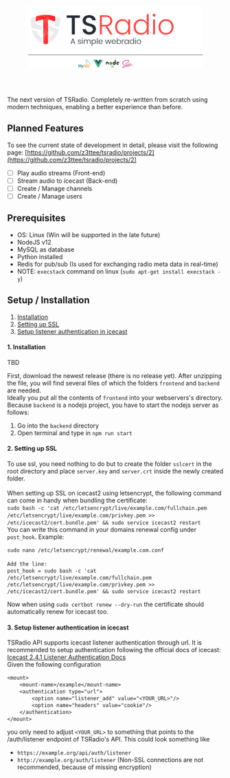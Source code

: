 <img src="attachments/project_banner.png" alt="Project Banner" style="display: block; margin: 0 auto 64px auto;" />

The next version of TSRadio. Completely re-written from scratch using modern techniques, enabling a better experience than before.

## Planned Features
To see the current state of development in detail, please visit the following page: [https://github.com/z3ttee/tsradio/projects/2](https://github.com/z3ttee/tsradio/projects/2)
- [ ] Play audio streams (Front-end)
- [ ] Stream audio to icecast (Back-end)
- [ ] Create / Manage channels
- [ ] Create / Manage users

## Prerequisites
* OS: Linux (Win will be supported in the late future)
* NodeJS v12
* MySQL as database
* Python installed
* Redis for pub/sub (Is used for exchanging radio meta data in real-time)
* NOTE: ``execstack`` command on linux (``sudo apt-get install execstack -y``)

## Setup / Installation
1. [Installation](#1-installation)
2. [Setting up SSL](#2-setting-up-ssl)
3. [Setup listener authentication in icecast](#3-setup-listener-authentication-in-icecast)

#### 1. Installation
TBD

First, download the newest release (there is no release yet).
After unzipping the file, you will find several files of which the folders ``frontend`` and ``backend`` are needed. <br>
Ideally you put all the contents of ``frontend`` into your webservers's directory.
Because ``backend`` is a nodejs project, you have to start the nodejs server as follows:
1. Go into the ``backend`` directory
2. Open terminal and type in ``npm run start``

#### 2. Setting up SSL
To use ssl, you need nothing to do but to create the folder ``sslcert`` in the root directory 
and place ``server.key`` and ``server.crt`` inside the newly created folder. <br><br>
When setting up SSL on icecast2 using letsencrypt, the following command can come in handy when bundling the certificate:<br>
``sudo bash -c 'cat /etc/letsencrypt/live/example.com/fullchain.pem /etc/letsencrypt/live/example.com/privkey.pem >> /etc/icecast2/cert.bundle.pem' && sudo service icecast2 restart`` <br>
You can write this command in your domains renewal config under ``post_hook``. Example:<br>
```
sudo nano /etc/letsencrypt/renewal/example.com.conf

Add the line:
post_hook = sudo bash -c 'cat /etc/letsencrypt/live/example.com/fullchain.pem /etc/letsencrypt/live/example.com/privkey.pem >> /etc/icecast2/cert.bundle.pem' && sudo service icecast2 restart
```
Now when using ``sudo certbot renew --dry-run`` the certificate should automatically renew for icecast too.

#### 3. Setup listener authentication in icecast
TSRadio API supports icecast listener authentication through url. It is recommended to setup authentication following the official docs of icecast: 
[Icecast 2.4.1 Listener Authentication Docs](https://icecast.org/docs/icecast-2.4.1/auth.html) <br>
Given the following configuration
```
<mount>
    <mount-name>/example</mount-name>
    <authentication type="url">
        <option name="listener_add" value="<YOUR_URL>"/>
        <option name="headers" value="cookie"/>
    </authentication>
</mount>
```
you only need to adjust ``<YOUR_URL>`` to something that points to the /auth/listener endpoint of TSRadio's API.
This could look something like <br>
* ``https://example.org/api/auth/listener``
* ``http://example.org/auth/listener`` (Non-SSL connections are not recommended, because of missing encryption)